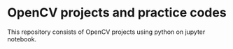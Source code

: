 # OpenCV projects and practice codes
This repository consists of OpenCV projects using python on jupyter notebook.
